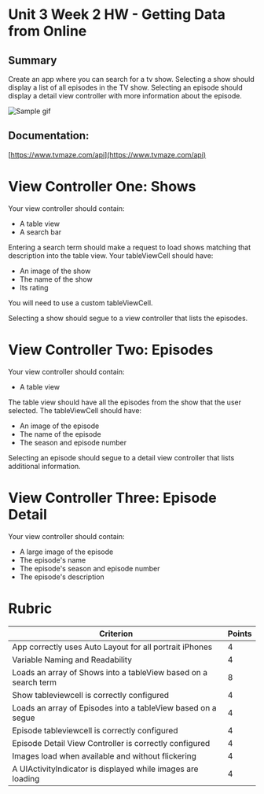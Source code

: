 # Unit 3 Week 2 HW - Getting Data from Online

## Summary

Create an app where you can search for a tv show.  Selecting a show should display a list of all episodes in the TV show.  Selecting an episode should display a detail view controller with more information about the episode.

![Sample gif](https://github.com/C4Q/AC-iOS-EpisodesFromOnline-HW/blob/master/gif1.gif)

## Documentation:

[https://www.tvmaze.com/api](https://www.tvmaze.com/api)

# View Controller One: Shows

Your view controller should contain:

- A table view
- A search bar

Entering a search term should make a request to load shows matching that description into the table view.  Your tableViewCell should have:

- An image of the show
- The name of the show
- Its rating

You will need to use a custom tableViewCell.

Selecting a show should segue to a view controller that lists the episodes.

# View Controller Two: Episodes

Your view controller should contain:

- A table view

The table view should have all the episodes from the show that the user selected.  The tableViewCell should have:

- An image of the episode
- The name of the episode
- The season and episode number

Selecting an episode should segue to a detail view controller that lists additional information.

# View Controller Three: Episode Detail

Your view controller should contain:

- A large image of the episode
- The episode's name
- The episode's season and episode number
- The episode's description


# Rubric

|Criterion|Points|
|---|---|
| App correctly uses Auto Layout for all portrait iPhones | 4 |
| Variable Naming and Readability | 4 |
| Loads an array of Shows into a tableView based on a search term | 8 |
| Show tableviewcell is correctly configured | 4 |
| Loads an array of Episodes into a tableView based on a segue | 4 |
| Episode tableviewcell is correctly configured | 4 |
| Episode Detail View Controller is correctly configured | 4 |
| Images load when available and without flickering | 4 |
| A UIActivityIndicator is displayed while images are loading | 4 |
